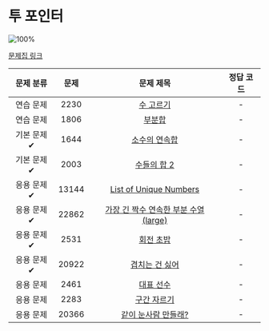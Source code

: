 # 투 포인터

![100%](https://progress-bar.dev/0/?scale=11&title=progress&width=500&color=babaca&suffix=/11)

[문제집 링크](https://www.acmicpc.net/workbook/view/8709)

| 문제 분류 | 문제 | 문제 제목 | 정답 코드 |
| :--: | :--: | :--: | :--: |
| 연습 문제 | 2230 | [수 고르기](https://www.acmicpc.net/problem/2230) | - |
| 연습 문제 | 1806 | [부분합](https://www.acmicpc.net/problem/1806) | - |
| 기본 문제✔ | 1644 | [소수의 연속합](https://www.acmicpc.net/problem/1644) | - |
| 기본 문제✔ | 2003 | [수들의 합 2](https://www.acmicpc.net/problem/2003) | - |
| 응용 문제✔ | 13144 | [List of Unique Numbers](https://www.acmicpc.net/problem/13144) | - |
| 응용 문제✔ | 22862 | [가장 긴 짝수 연속한 부분 수열 (large)](https://www.acmicpc.net/problem/22862) | - |
| 응용 문제✔ | 2531 | [회전 초밥](https://www.acmicpc.net/problem/2531) | - |
| 응용 문제✔ | 20922 | [겹치는 건 싫어](https://www.acmicpc.net/problem/20922) | - |
| 응용 문제 | 2461 | [대표 선수](https://www.acmicpc.net/problem/2461) | - |
| 응용 문제 | 2283 | [구간 자르기](https://www.acmicpc.net/problem/2283) | - |
| 응용 문제 | 20366 | [같이 눈사람 만들래?](https://www.acmicpc.net/problem/20366) | - |
